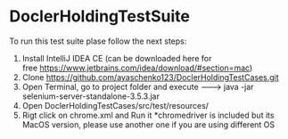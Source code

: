 # DoclerHoldingTestSuite

To run this test suite plase follow the next steps:
1. Install IntelliJ IDEA CE (can be downloaded here for free https://www.jetbrains.com/idea/download/#section=mac)
2. Clone https://github.com/ayaschenko123/DoclerHoldingTestCases.git
3. Open Terminal, go to project folder and execute --->  java -jar selenium-server-standalone-3.5.3.jar 
4. Open DoclerHoldingTestCases/src/test/resources/
5. Rigt click on chrome.xml and Run it
*chromedriver is included but its MacOS version, please use another one if you are using different OS
